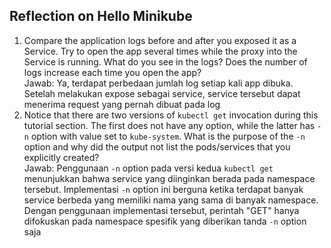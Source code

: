 ## Reflection on Hello Minikube
1. Compare the application logs before and after you exposed it as a Service.
Try to open the app several times while the proxy into the Service is running.
What do you see in the logs? Does the number of logs increase each time you open the app? <br>
Jawab: Ya, terdapat perbedaan jumlah log setiap kali app dibuka. Setelah melakukan expose sebagai service, service tersebut dapat menerima request yang pernah dibuat pada log
2.  Notice that there are two versions of `kubectl get` invocation during this tutorial section.
The first does not have any option, while the latter has `-n` option with value set to
`kube-system`. What is the purpose of the `-n` option and why did the output not list the pods/services that you
explicitly created? <br>
Jawab: Penggunaan `-n` option pada versi kedua `kubectl get` menunjukkan bahwa service yang diinginkan berada pada namespace tersebut. Implementasi `-n` option ini berguna ketika terdapat banyak service berbeda yang memiliki nama yang sama di banyak namespace. Dengan penggunaan implementasi tersebut, perintah "GET" hanya difokuskan pada namespace spesifik yang diberikan tanda `-n` option saja